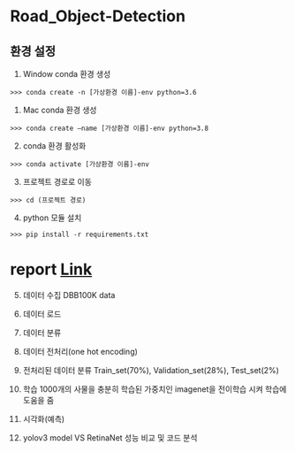 # Road_Object-Detection

## 환경 설정

1. Window conda 환경 생성 

```
>>> conda create -n [가상환경 이름]-env python=3.6
```

1. Mac conda 환경 생성 

```
>>> conda create —name [가상환경 이름]-env python=3.8
```

2. conda 환경 활성화

```
>>> conda activate [가상환경 이름]-env
```

3. 프로젝트 경로로 이동

```
>>> cd (프로젝트 경로)
```

4. python 모듈 설치

```
>>> pip install -r requirements.txt
```  

# report [Link](https://docs.google.com/document/d/16T0VQJriU-VXSOssZI7Cu45VG0dLgNY1N7YgtebJXVk/edit?usp=sharing)

5. 데이터 수집
DBB100K data

6. 데이터 로드

7. 데이터 분류

8. 데이터 전처리(one hot encoding)

9. 전처리된 데이터 분류 Train_set(70%), Validation_set(28%), Test_set(2%)

10. 학습 
1000개의 사물을 충분히 학습된 가중치인 imagenet을 전이학습 시켜 학습에 도움을 줌

11. 시각화(예측)

12. yolov3 model VS RetinaNet 성능 비교 및 코드 분석






